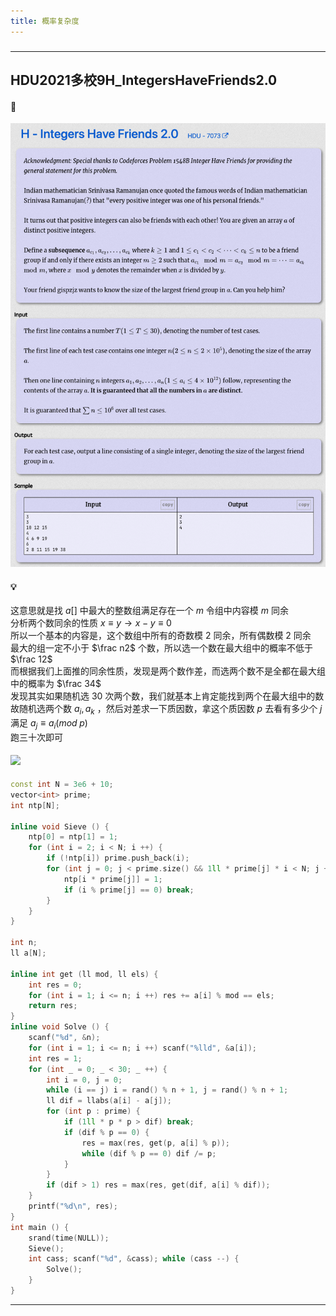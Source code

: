 ```yaml
---
title: 概率复杂度
---
```


###
<hr>

## HDU2021多校9H_IntegersHaveFriends2.0

#### 🔗
<a href="https://vjudge.net/contest/461349#problem/H">![20221113230203](https://raw.githubusercontent.com/Tequila-Avage/PicGoBeds/master/20221113230203.png)</a>

#### 💡
这意思就是找 $a[]$ 中最大的整数组满足存在一个 $m$ 令组中内容模 $m$ 同余  
分析两个数同余的性质 $x\equiv y\rightarrow x-y\equiv 0$  
所以一个基本的内容是，这个数组中所有的奇数模 $2$ 同余，所有偶数模 $2$ 同余  
最大的组一定不小于 $\frac n2$ 个数，所以选一个数在最大组中的概率不低于 $\frac 12$  
而根据我们上面推的同余性质，发现是两个数作差，而选两个数不是全都在最大组中的概率为 $\frac 34$  
发现其实如果随机选 $30$ 次两个数，我们就基本上肯定能找到两个在最大组中的数  
故随机选两个数 $a_i,a_k$ ，然后对差求一下质因数，拿这个质因数 $p$ 去看有多少个 $j$ 满足 $a_j\equiv a_i(mod\;p)$  
跑三十次即可  

#### <img src="https://img-blog.csdnimg.cn/20210713144601841.png" >
```cpp
const int N = 3e6 + 10;
vector<int> prime;
int ntp[N];

inline void Sieve () {
    ntp[0] = ntp[1] = 1;
    for (int i = 2; i < N; i ++) {
        if (!ntp[i]) prime.push_back(i);
        for (int j = 0; j < prime.size() && 1ll * prime[j] * i < N; j ++) {
            ntp[i * prime[j]] = 1;
            if (i % prime[j] == 0) break;
        }
    }
}

int n;
ll a[N];

inline int get (ll mod, ll els) {
    int res = 0;
    for (int i = 1; i <= n; i ++) res += a[i] % mod == els;
    return res;
}
inline void Solve () {
    scanf("%d", &n);
    for (int i = 1; i <= n; i ++) scanf("%lld", &a[i]);
    int res = 1;
    for (int _ = 0; _ < 30; _ ++) {
        int i = 0, j = 0;
        while (i == j) i = rand() % n + 1, j = rand() % n + 1;
        ll dif = llabs(a[i] - a[j]);
        for (int p : prime) {
            if (1ll * p * p > dif) break;
            if (dif % p == 0) {
                res = max(res, get(p, a[i] % p));
                while (dif % p == 0) dif /= p;
            }
        }
        if (dif > 1) res = max(res, get(dif, a[i] % dif));
    }
    printf("%d\n", res);
}
int main () {
    srand(time(NULL));
    Sieve();
    int cass; scanf("%d", &cass); while (cass --) {
        Solve();
    }
}
```
<hr>

